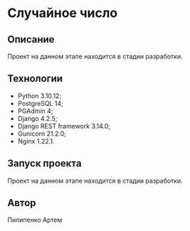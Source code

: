 # Случайное число

## Описание

Проект на данном этапе находится в стадии разработки.

## Технологии

- Python 3.10.12;
- PostgreSQL 14;
- PGAdmin 4;
- Django 4.2.5;
- Django REST framework 3.14.0;
- Gunicorn 21.2.0;
- Nginx 1.22.1.

## Запуск проекта

Проект на данном этапе находится в стадии разработки.

## Автор

Пилипенко Артем
